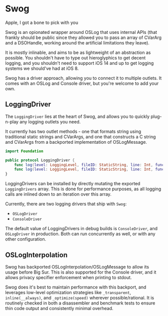 # Swog
Apple, I got a bone to pick with you

Swog is an opionated wrapper around OSLog that uses internal APIs (that frankly should be public since they allowed you to pass an array of CVarArg and a DSOHandle, working around the artificial limitations they leave).

It is mostly inlinable, and aims to be as lightweight of an abstraction as possible. You shouldn't have to type out hieroglyphics to get decent logging, and you shouldn't need to support iOS 14 and up to get logging systems we should've had at iOS 8.

Swog has a driver approach, allowing you to connect it to multiple outlets. It comes with an OSLog and Console driver, but you're welcome to add your own.

## LoggingDriver

The `LoggingDriver` lies at the heart of Swog, and allows you to quickly plug-n-play any logging outlets you need.

It currently has two outlet methods - one that formats string using traditional static strings and CVarArgs, and one that constructs a C string and CVarArgs from a backported implementation of OSLogMessage.

```swift
import Foundation

public protocol LoggingDriver {
    func log(level: LoggingLevel, fileID: StaticString, line: Int, function: StaticString, dso: UnsafeRawPointer, category: StaticString, message: StaticString, args: [CVarArg])
    func log(level: LoggingLevel, fileID: StaticString, line: Int, function: StaticString, dso: UnsafeRawPointer, category: StaticString, message: BackportedOSLogMessage)
}
```

LoggingDrivers can be installed by directly mutating the exported `LoggingDrivers` array. This is done for performance purposes, as all logging calls are inlined down to an iteration over this array.

Currently, there are two logging drivers that ship with `Swog`:

- `OSLogDriver`
- `ConsoleDriver`

The default value of LoggingDrivers in debug builds is `ConsoleDriver`, and `OSLogDriver` in production. Both can run concurrently as well, or with any other configuration.

## OSLogInterpolation
Swog has backported OSLogInterpolation/OSLogMessage to allow its usage before Big Sur. This is also supported for the Console driver, and it allows privacy specifier enforcement when printing to stdout.

Swog does it's best to maintain performance with this backport, and leverages low-level optimization strategies like `_transparent`,  `inline(__always)`, and `_optimize(speed)` wherever possible/rational. It is routinely checked in both a disassembler and benchmark tests to ensure thin code output and consistently minimal overhead.
